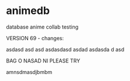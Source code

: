 # animedb
database anime collab testing



VERSION 69 - changes:

asdasd
asd
asd
asdasdasd
asdad
asdasda
d
asd



BAG O NASAD NI PLEASE TRY 

amnsdmasdjbmbm